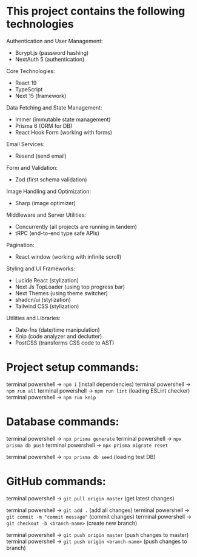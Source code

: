 # This project contains the following technologies

Authentication and User Management:
- Bcrypt.js (password hashing)
- NextAuth 5 (authentication)

Core Technologies:
- React 19
- TypeScript
- Next 15 (framework)

Data Fetching and State Management:
- Immer (immutable state management)
- Prisma 6 (ORM for DB)
- React Hook Form (working with forms)

Email Services:
- Resend (send email)

Form and Validation:
- Zod (first schema validation)

Image Handling and Optimization:
- Sharp (image optimizer)

Middleware and Server Utilities:
- Concurrently (all projects are running in tandem)
- tRPC (end-to-end type safe APIs)

Pagination:
- React window (working with infinite scroll)

Styling and UI Frameworks:
- Lucide React (stylization)
- Next Js TopLoader (using top progress bar)
- Next Themes (using theme switcher)
- shadcn/ui (stylization)
- Tailwind CSS (stylization)

Utilities and Libraries:
- Date-fns (date/time manipulation)
- Knip (code analyzer and declutter)
- PostCSS (transforms CSS code to AST)


# Project setup commands:
terminal powershell -> `npm i` (install dependencies)
terminal powershell -> `npm run all`
terminal powershell -> `npm run lint` (loading ESLint checker)
terminal powershell -> `npm run knip`

# Database commands:
terminal powershell -> `npx prisma generate`
terminal powershell -> `npx prisma db push`
terminal powershell -> `npx prisma migrate reset`

terminal powershell -> `npx prisma db seed` (loading test DB)

# GitHub commands:
terminal powershell -> `git pull origin master` (get latest changes)

terminal powershell -> `git add .` (add all changes)
terminal powershell -> `git commit -m "commit message"` (commit changes)
terminal powershell -> `git checkout -b <branch-name>` (create new branch)

terminal powershell -> `git push origin master` (push changes to master)
terminal powershell -> `git push origin <branch-name>` (push changes to branch)